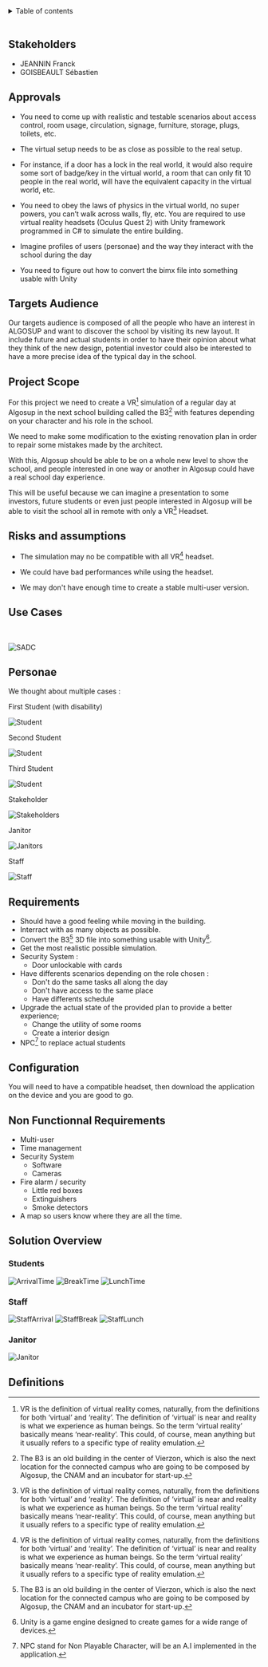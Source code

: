 <details>
<summary>Table of contents</summary>

- [Overview](#overview)
  - [Stakeholders](#stakeholders)
  - [Approvals](#approvals)
  - [Targets Audience](#targets-audience)
  - [Project Scope](#project-scope)
  - [Risks and assumptions](#risks-and-assumptions)
  - [Use Cases](#use-cases)
  - [Personae](#personae)
  - [Requirements Specs](#requirements-specs)
  - [Solution overview](#solution-overview)
  - [Ressources](#ressources)
    - [Technologies Used](#technologies-used)
  - [Definitions](#definitions)

</details>
<br>

## Stakeholders

- JEANNIN Franck
- GOISBEAULT Sébastien

## Approvals

- You need to come up with realistic and testable scenarios about access control, room usage, circulation, signage, furniture, storage, plugs, toilets, etc.

- The virtual setup needs to be as close as possible to the real setup. 
- For instance, if a door has a lock in the real world, it would also require some sort of badge/key in the virtual world, a room that can only fit 10 people in the real world, will have the equivalent capacity in the virtual world, etc.  

- You need to obey the laws of physics in the virtual world, no super powers, you can’t walk across walls, fly, etc.
You are required to use virtual reality headsets (Oculus Quest 2) with Unity framework programmed in C# to simulate the entire building.

- Imagine profiles of users (personae) and the way they interact with the school during the day
- You need to figure out how to convert the bimx file into something usable with Unity

## Targets Audience

Our targets audience is composed of all the people who have an interest in ALGOSUP and want to discover the school by visiting its new layout. It include future and actual students in order to have their opinion about what they think of the new design, potential investor could also be interested to have a more precise idea of the typical day in the school.


## Project Scope

For this project we need to create a VR[^3] simulation of a regular day at Algosup in the next school building called the B3[^1] with features depending on your character and his role in the school.

We need to make some modification to the existing renovation plan in order to repair some mistakes made by the architect.

With this, Algosup should be able to be on a whole new level to show the school, and people interested in one way or another in Algosup could have a real school day experience.

This will be useful because we can imagine a presentation to some investors, future students or even just people interested in Algosup will be able to visit the school all in remote with only a VR[^3] Headset.

<!-- WIP -->

## Risks and assumptions

- The simulation may no be compatible with all VR[^3] headset.

- We could have bad performances while using the headset.

- We may don't have enough time to create a stable multi-user version.

<!-- WIP -->

## Use Cases

<!-- WIP -->

<br>

![SADC](Files/UseCases.png)

## Personae

We thought about multiple cases :

First Student (with disability)

![Student](Files/1.MEUNIER_Jules.png)

Second Student

![Student](Files/1.FRANCIS_Claire.png)

Third Student

![Student](Files/1.TORRES_Marc.png)

Stakeholder

![Stakeholders](Files/1.TIRVALD_Lonus.png)

Janitor

![Janitors](Files/1.BARBAN_Yohann.png)

Staff

![Staff](Files/1.DUPONT_Marcel.png)


<!-- Add a Personae About Franck, with all the access into the school  -->

## Requirements

- Should have a good feeling while moving in the building.
- Interract with as many objects as possible.
- Convert the B3[^1] 3D file into something usable with Unity[^7].
- Get the most realistic possible simulation.
- Security System :
  - Door unlockable with cards
- Have differents scenarios depending on the role chosen :
  - Don't do the same tasks all along the day
  - Don't have access to the same place
  - Have differents schedule
- Upgrade the actual state of the provided plan to provide a better experience;
  - Change the utility of some rooms
  - Create a interior design
- NPC[^2] to replace actual students

## Configuration 

You will need to have a compatible headset, then download the application on the device and you are good to go.

## Non Functionnal Requirements 

 - Multi-user
 - Time management
 - Security System
    - Software
    - Cameras
 - Fire alarm / security
    - Little red boxes
    - Extinguishers
    - Smoke detectors
- A map so users know where they are all the time.


## Solution Overview

### Students

![ArrivalTime](Files/UserFlow_Student_ArrivalTime.png)
![BreakTime](Files/UserFlow_Student_BreakTime.png)
![LunchTime](Files/UserFlow_Student_LunchTime.png)

### Staff

![StaffArrival](Files/StaffArrival.png)
![StaffBreak](Files/staffBreakTime.png)
![StaffLunch](Files/staffLunchTime.png)

### Janitor

![Janitor](Files/UserFlow_Cleaner.png)

## Definitions

[^1]: The B3 is an old building in the center of Vierzon, which is also the next location for the connected campus who are going to be composed by Algosup, the CNAM and an incubator for start-up.

[^2]: NPC stand for Non Playable Character, will be an A.I implemented in the application.

[^3]: VR is the definition of virtual reality comes, naturally, from the definitions for both ‘virtual’ and ‘reality’. The definition of ‘virtual’ is near and reality is what we experience as human beings. So the term ‘virtual reality’ basically means ‘near-reality’. This could, of course, mean anything but it usually refers to a specific type of reality emulation.

[^4]: An ifc file is a CAD data exchange file format intended for description of architectural, building and construction industry date.

[^5]: An pdf file is a file format developed to present documents, including text formatting and images.

[^6]: Oculus Quest 2 is a Virtual reality headset who can run a program without any cords or a PC.

[^7]: Unity is a game engine designed to create games for a wide range of devices.

[^8]: Pro Builder is a native 3D model editor of unity.

[^9]: Netcode is a native tool from unity used to build multiplayer foundation system by allows the user to connet to a host by its IP and port.

[^10]: Relay is a native tool from unity used to build the connexion link from an users to another.

[^11]: Lobby is a native tool from unity used to create an entry point from a users to another.

[^12]: Vivox is a native tool from unity used to let all users from a same lobby to talk to each other.

[^13]: Visual Studio is a source-code editor made by microsoft used to write code.

[^14]: Git is a software used to centralize our work throughout the project.

[^15]: CAD exchanger is a software used to convert an .ifc file to an .fbx file in order to use it with unity.
